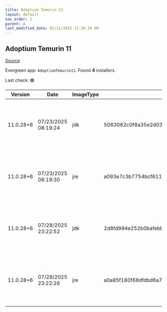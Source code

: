 ```yaml
---
title: Adoptium Temurin 11
layout: default
nav_order: 2
parent: A
last_modified_date: 01/11/2025 11:36:18 AM
---
```


## Adoptium Temurin 11

[Source](https://adoptium.net/)

Evergreen app: `AdoptiumTemurin11`. Found **4** installers.

Last check: 🟢

| Version   | Date                | ImageType | Checksum                                                         | Size      | Architecture | Type | URI                                                                                                                                                                                                                                                                          |
| --------- | ------------------- | --------- | ---------------------------------------------------------------- | --------- | ------------ | ---- | ---------------------------------------------------------------------------------------------------------------------------------------------------------------------------------------------------------------------------------------------------------------------------- |
| 11.0.28+6 | 07/23/2025 08:19:24 | jdk       | 5063082c0f8a35e2d033ae1ca64eea7ab02222cf04ec97b8318426443f9e1cb0 | 174956544 | x64          | msi  | [https://github.com/adoptium/temurin11-binaries/releases/download/jdk-11.0.28%2B6/OpenJDK11U-jdk_x64_windows_hotspot_11.0.28_6.msi](https://github.com/adoptium/temurin11-binaries/releases/download/jdk-11.0.28%2B6/OpenJDK11U-jdk_x64_windows_hotspot_11.0.28_6.msi)       |
| 11.0.28+6 | 07/23/2025 08:19:30 | jre       | a093e7c3b7754bcf61140764eddb11343e3810890dcc3b96195b7d695cd1358b | 31498240  | x64          | msi  | [https://github.com/adoptium/temurin11-binaries/releases/download/jdk-11.0.28%2B6/OpenJDK11U-jre_x64_windows_hotspot_11.0.28_6.msi](https://github.com/adoptium/temurin11-binaries/releases/download/jdk-11.0.28%2B6/OpenJDK11U-jre_x64_windows_hotspot_11.0.28_6.msi)       |
| 11.0.28+6 | 07/28/2025 23:22:52 | jdk       | 2d8fd994e252b0bafebb4d86b564b7552a67c824397e52b1a3c221a56325c5c3 | 156565504 | x86          | msi  | [https://github.com/adoptium/temurin11-binaries/releases/download/jdk-11.0.28%2B6/OpenJDK11U-jdk_x86-32_windows_hotspot_11.0.28_6.msi](https://github.com/adoptium/temurin11-binaries/releases/download/jdk-11.0.28%2B6/OpenJDK11U-jdk_x86-32_windows_hotspot_11.0.28_6.msi) |
| 11.0.28+6 | 07/28/2025 23:22:26 | jre       | a0a85f180f68dfdbd6a76ef84c6a5ce00d7dd284c4237157804a77b77d0e2c64 | 27144192  | x86          | msi  | [https://github.com/adoptium/temurin11-binaries/releases/download/jdk-11.0.28%2B6/OpenJDK11U-jre_x86-32_windows_hotspot_11.0.28_6.msi](https://github.com/adoptium/temurin11-binaries/releases/download/jdk-11.0.28%2B6/OpenJDK11U-jre_x86-32_windows_hotspot_11.0.28_6.msi) |
